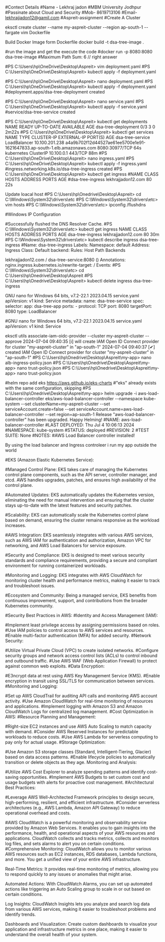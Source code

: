 #Contect Details
#Name - Lekhraj jadon
#MBM University Jodhpur
#Passinate about Cloud and Security 
#Mob- 8619713106
#Email- lekhrajjadon12@gamil.com
#Aspreit-assignment
#Create A Cluster

eksctl create cluster --name my-aspreit-cluster --region ap-south-1 --fargate vim Dockerfile

Build Docker Image form Dockerfile docker build -t dsa-tree-image .

#run the image and get the execute the code #docker run -p 8080:8080 dsa-tree-image #Maximum Path Sum: 6 // right answer

#PS C:\Users\hp\OneDrive\Desktop\Aspreit> vim deployment.yaml #PS C:\Users\hp\OneDrive\Desktop\Aspreit> kubectl apply -f deployment.yaml

#PS C:\Users\hp\OneDrive\Desktop\Aspreit> nano deployment.yaml #PS C:\Users\hp\OneDrive\Desktop\Aspreit> kubectl apply -f deployment.yaml #deployment.apps/dsa-tree-deployment created

#PS C:\Users\hp\OneDrive\Desktop\Aspreit> nano service.yaml #PS C:\Users\hp\OneDrive\Desktop\Aspreit> kubectl apply -f service.yaml #service/dsa-tree-service created

#PS C:\Users\hp\OneDrive\Desktop\Aspreit> kubectl get deployments NAME READY UP-TO-DATE AVAILABLE AGE dsa-tree-deployment 0/3 3 0 2m22s #PS C:\Users\hp\OneDrive\Desktop\Aspreit> kubectl get services NAME TYPE CLUSTER-IP EXTERNAL-IP PORT(S) AGE dsa-tree-service LoadBalancer 10.100.201.238 a4a9b702f12d44527ae61ee5700e1e91-1621647833.ap-south-1.elb.amazonaws.com 8080:30977/TCP 64s kubernetes ClusterIP 10.100.0.1 443/TCP 88m #PS C:\Users\hp\OneDrive\Desktop\Aspreit> nano ingress.yaml #PS C:\Users\hp\OneDrive\Desktop\Aspreit> kubectl apply -f ingress.yaml #ingress.networking.k8s.io/dsa-tree-ingress created #PS C:\Users\hp\OneDrive\Desktop\Aspreit> kubectl get ingress #NAME CLASS HOSTS ADDRESS PORTS AGE #dsa-tree-ingress lekhrajjadon12.com 80 22s

Update loacal host #PS C:\Users\hp\Onedrive\Desktop\Aspreit> cd C:\Windows\System32\drivers\etc
#PS C:\Windows\System32\drivers\etc> vim hosts #PS C:\Windows\System32\drivers\etc> ipconfig /flushdns

#Windows IP Configuration

#Successfully flushed the DNS Resolver Cache. #PS C:\Windows\System32\drivers\etc> kubectl get ingress NAME CLASS HOSTS ADDRESS PORTS AGE dsa-tree-ingress lekhrajjadon12.com 80 30m #PS C:\Windows\System32\drivers\etc> kubectl describe ingress dsa-tree-ingress #Name: dsa-tree-ingress Labels: Namespace: default Address: Ingress Class: Default backend: Rules: Host Path Backends

lekhrajjadon12.com / dsa-tree-service:8080 () Annotations: nginx.ingress.kubernetes.io/rewrite-target: / Events: #PS C:\Windows\System32\drivers\etc> cd C:\Users\hp\Onedrive\Desktop\Aspreit #PS C:\Users\hp\Onedrive\Desktop\Aspreit> kubectl delete ingress dsa-tree-ingress

GNU nano for Windows 64 bits, v7.2-22.1 2023.04.15 service.yaml
apiVersion: v1 kind: Service metadata: name: dsa-tree-service spec: selector: app: dsa-tree-app ports: - protocol: TCP port: 8080 targetPort: 8080 type: LoadBalancer

#GNU nano for Windows 64 bits, v7.2-22.1 2023.04.15 service.yaml apiVersion: v1 kind: Service

eksctl utils associate-iam-oidc-provider --cluster my-aspreit-cluster --approve
2024-07-04 09:40:35 [ℹ] will create IAM Open ID Connect provider for cluster "my-aspreit-cluster" in "ap-south-1" 2024-07-04 09:40:37 [✔] created IAM Open ID Connect provider for cluster "my-aspreit-cluster" in "ap-south-1" #PS C:\Users\hp\Onedrive\Desktop\Aspreit\my-app> nano alb-ingress-policy.json #PS C:\Users\hp\Onedrive\Desktop\Aspreit\my-app> nano trust-policy.json #PS C:\Users\hp\Onedrive\Desktop\Aspreit\my-app> nano trust-policy.json

#helm repo add eks https://aws.github.io/eks-charts #"eks" already exists with the same configuration, skipping #PS C:\Users\hp\Onedrive\Desktop\Aspreit\my-app> helm upgrade -i aws-load-balancer-controller eks/aws-load-balancer-controller --namespace kube-system --set clusterName=my-aspreit-cluster --set serviceAccount.create=false --set serviceAccount.name=aws-load-balancer-controller --set region=ap-south-1 Release "aws-load-balancer-controller" has been upgraded. Happy Helming! #NAME: aws-load-balancer-controller #LAST DEPLOYED: Thu Jul 4 10:06:13 2024 #NAMESPACE: kube-system #STATUS: deployed #REVISION: 2 #TEST SUITE: None #NOTES: #AWS Load Balancer controller installed!

By using the load balancer and Ingress controleer i run my app outside the world

#EKS (Amazon Elastic Kubernetes Service):



#Managed Control Plane: EKS takes care of managing the Kubernetes control plane components, such as the API server, controller manager, and etcd. AWS handles upgrades, patches, and ensures high availability of the control plane.

#Automated Updates: EKS automatically updates the Kubernetes version, eliminating the need for manual intervention and ensuring that the cluster stays up-to-date with the latest features and security patches.

#Scalability: EKS can automatically scale the Kubernetes control plane based on demand, ensuring the cluster remains responsive as the workload increases.

#AWS Integration: EKS seamlessly integrates with various AWS services, such as AWS IAM for authentication and authorization, Amazon VPC for networking, and AWS Load Balancers for service exposure.

#Security and Compliance: EKS is designed to meet various security standards and compliance requirements, providing a secure and compliant environment for running containerized workloads.

#Monitoring and Logging: EKS integrates with AWS CloudWatch for monitoring cluster health and performance metrics, making it easier to track and troubleshoot issues.

#Ecosystem and Community: Being a managed service, EKS benefits from continuous improvement, support, and contributions from the broader Kubernetes community.

#Security Best Practices in AWS:
#Identity and Access Management (IAM):

#Implement least privilege access by assigning permissions based on roles.
#Use IAM policies to control access to AWS services and resources.
#Enable multi-factor authentication (MFA) for added security.
#Network Security:

#Utilize Virtual Private Cloud (VPC) to create isolated networks.
#Configure security groups and network access control lists (ACLs) to control inbound and outbound traffic.
#Use AWS WAF (Web Application Firewall) to protect against common web exploits.
#Data Encryption:

#E3ncrypt data at rest using AWS Key Management Service (KMS).
#Enable encryption in transit using SSL/TLS for communication between services.
#Monitoring and Logging:

#Set up AWS CloudTrail for auditing API calls and monitoring AWS account activity.
#Use Amazon CloudWatch for real-time monitoring of resources and applications.
#Implement logging with Amazon S3 and Amazon CloudWatch Logs for centralized log management.
#Cost Optimization in AWS:
#Resource Planning and Management:

#Right-size EC2 instances and use AWS Auto Scaling to match capacity with demand.
#Consider AWS Reserved Instances for predictable workloads to reduce costs.
#Use AWS Lambda for serverless computing to pay only for actual usage.
#Storage Optimization:

#Use Amazon S3 storage classes (Standard, Intelligent-Tiering, Glacier) based on data access patterns.
#Enable lifecycle policies to automatically transition or delete objects as they age.
Monitoring and Analysis:

#Utilize AWS Cost Explorer to analyze spending patterns and identify cost-saving opportunities.
#Implement AWS Budgets to set custom cost and usage budgets with alerts for proactive cost management.
#Architectural Best Practices:

#Leverage AWS Well-Architected Framework principles to design secure, high-performing, resilient, and efficient infrastructure.
#Consider serverless architectures (e.g., AWS Lambda, Amazon API Gateway) to reduce operational overhead and costs.









#AWS CloudWatch is a powerful monitoring and observability service provided by Amazon Web Services. It enables you to gain insights into the performance, health, and operational aspects of your AWS resources and applications. CloudWatch collects and tracks metrics, collects and monitors log files, and sets alarms to alert you on certain conditions.
#Comprehensive Monitoring: CloudWatch allows you to monitor various AWS resources such as EC2 instances, RDS databases, Lambda functions, and more. You get a unified view of your entire AWS infrastructure.

Real-Time Metrics: It provides real-time monitoring of metrics, allowing you to respond quickly to any issues or anomalies that might arise.

Automated Actions: With CloudWatch Alarms, you can set up automated actions like triggering an Auto Scaling group to scale in or out based on certain conditions.

Log Insights: CloudWatch Insights lets you analyze and search log data from various AWS services, making it easier to troubleshoot problems and identify trends.

Dashboards and Visualization: Create custom dashboards to visualize your application and infrastructure metrics in one place, making it easier to understand the overall health of your system.

